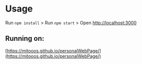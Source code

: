 # Usage

Run `npm install` >
Run `npm start` >
Open [http://localhost:3000](http://localhost:3000)

## Running on:

[https://mitooos.github.io/personalWebPage/](https://mitooos.github.io/personalWebPage/)
